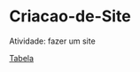 # Criacao-de-Site
Atividade: fazer um site
<!DOCTYPE html>
<html>
<head>
<meta charset="UTF-8"/>
<title>Readme</title>
</head>
<body>
<a href="https://henriqueerds.github.io/Criacao-de-Site/Pagina Incial.html">Tabela</a><br>

</body>
</html>
